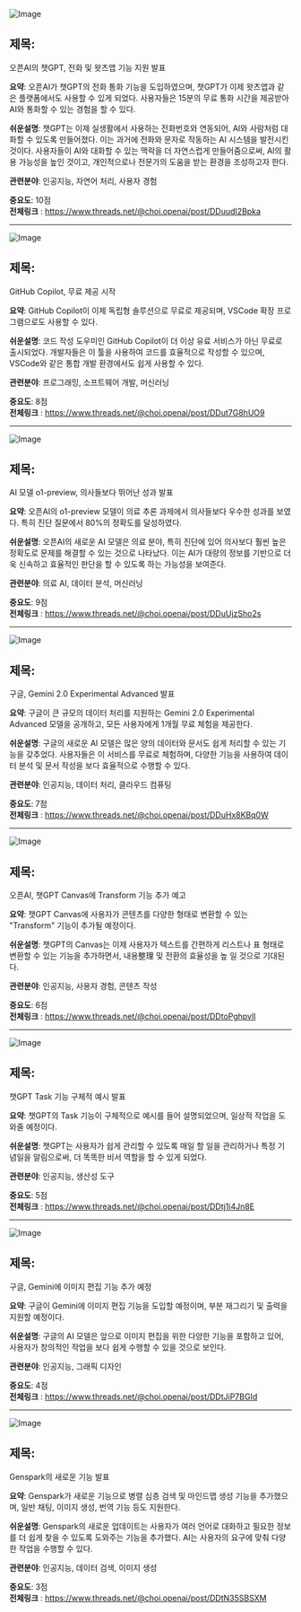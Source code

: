 ![Image](https://scontent-iad3-1.cdninstagram.com/v/t51.71878-15/470697007_894836002762428_8122981692173506416_n.jpg?stp=dst-jpg_e35_tt6&_nc_cat=107&ccb=1-7&_nc_sid=18de74&_nc_ohc=un6NtEVHn0sQ7kNvgFH76Cg&_nc_zt=23&_nc_ht=scontent-iad3-1.cdninstagram.com&edm=ACx9VUEEAAAA&_nc_gid=AiHYnEAAGKHWBXEdhNjepbF&oh=00_AYBVJELj6qNeuTt0V1z3ctpG9hunpTDDgv_3hflk1FqY6w&oe=67691769)

## 제목:
오픈AI의 챗GPT, 전화 및 왓츠앱 기능 지원 발표

**요약**:
오픈AI가 챗GPT의 전화 통화 기능을 도입하였으며, 챗GPT가 이제 왓츠앱과 같은 플랫폼에서도 사용할 수 있게 되었다. 사용자들은 15분의 무료 통화 시간을 제공받아 AI와 통화할 수 있는 경험을 할 수 있다.

**쉬운설명**:
챗GPT는 이제 실생활에서 사용하는 전화번호와 연동되어, AI와 사람처럼 대화할 수 있도록 만들어졌다. 이는 과거에 전화와 문자로 작동하는 AI 시스템을 발전시킨 것이다. 사용자들이 AI와 대화할 수 있는 맥락을 더 자연스럽게 만들어줌으로써, AI의 활용 가능성을 높인 것이고, 개인적으로나 전문가의 도움을 받는 환경을 조성하고자 한다.

**관련분야**: 인공지능, 자연어 처리, 사용자 경험

**중요도**: 10점  
**전체링크** : https://www.threads.net/@choi.openai/post/DDuudI2Bpka

---

![Image](https://scontent-iad3-2.cdninstagram.com/v/t51.71878-15/470901388_1964924204019202_7679775830496800425_n.jpg?stp=dst-jpg_e35_tt6&_nc_cat=111&ccb=1-7&_nc_sid=18de74&_nc_ohc=lNH3RGQ8vUYQ7kNvgHQW0Lu&_nc_zt=23&_nc_ht=scontent-iad3-2.cdninstagram.com&edm=ACx9VUEEAAAA&_nc_gid=AiHYnEAAGKHWBXEdhNjepbF&oh=00_AYC-6gXi0f1y5_PN0G-RmpyvQcjB1TOt5jczgpOUs_P8rQ&oe=67691B85)

## 제목:
GitHub Copilot, 무료 제공 시작

**요약**:
GitHub Copilot이 이제 독립형 솔루션으로 무료로 제공되며, VSCode 확장 프로그램으로도 사용할 수 있다.

**쉬운설명**:
코드 작성 도우미인 GitHub Copilot이 더 이상 유료 서비스가 아닌 무료로 출시되었다. 개발자들은 이 툴을 사용하여 코드를 효율적으로 작성할 수 있으며, VSCode와 같은 통합 개발 환경에서도 쉽게 사용할 수 있다.

**관련분야**: 프로그래밍, 소프트웨어 개발, 머신러닝

**중요도**: 8점  
**전체링크** : https://www.threads.net/@choi.openai/post/DDut7G8hUO9

---

![Image](https://scontent-iad3-1.cdninstagram.com/v/t51.71878-15/470697002_1120504669725497_5531562745723895165_n.jpg?stp=dst-jpg_e35_tt6&_nc_cat=107&ccb=1-7&_nc_sid=18de74&_nc_ohc=59WDkg23CqkQ7kNvgHy9quX&_nc_zt=23&_nc_ht=scontent-iad3-1.cdninstagram.com&edm=ACx9VUEEAAAA&_nc_gid=AiHYnEAAGKHWBXEdhNjepbF&oh=00_AYCTOLyQVqSIE7KKN0YoZqQTdGXbB8A9VD79deYQyqweuw&oe=67692520)

## 제목:
AI 모델 o1-preview, 의사들보다 뛰어난 성과 발표

**요약**:
오픈AI의 o1-preview 모델이 의료 추론 과제에서 의사들보다 우수한 성과를 보였다. 특히 진단 질문에서 80%의 정확도를 달성하였다.

**쉬운설명**:
오픈AI의 새로운 AI 모델은 의료 분야, 특히 진단에 있어 의사보다 훨씬 높은 정확도로 문제를 해결할 수 있는 것으로 나타났다. 이는 AI가 대량의 정보를 기반으로 더욱 신속하고 효율적인 판단을 할 수 있도록 하는 가능성을 보여준다.

**관련분야**: 의료 AI, 데이터 분석, 머신러닝

**중요도**: 9점  
**전체링크** : https://www.threads.net/@choi.openai/post/DDuUjzSho2s

---

![Image](https://scontent-iad3-1.cdninstagram.com/v/t51.71878-15/470801002_3404660749829449_1276954485749116060_n.jpg?stp=dst-jpg_e35_tt6&_nc_cat=110&ccb=1-7&_nc_sid=18de74&_nc_ohc=OSB5NECpML0Q7kNvgECGn-R&_nc_zt=23&_nc_ht=scontent-iad3-1.cdninstagram.com&edm=ACx9VUEEAAAA&_nc_gid=AiHYnEAAGKHWBXEdhNjepbF&oh=00_AYDQoDEYssaRISC-i3dUImY1y4OCFkaHJXABkjrLC_7l8g&oe=676945F9)

## 제목:
구글, Gemini 2.0 Experimental Advanced 발표

**요약**:
구글이 큰 규모의 데이터 처리를 지원하는 Gemini 2.0 Experimental Advanced 모델을 공개하고, 모든 사용자에게 1개월 무료 체험을 제공한다.

**쉬운설명**:
구글의 새로운 AI 모델은 많은 양의 데이터와 문서도 쉽게 처리할 수 있는 기능을 갖추었다. 사용자들은 이 서비스를 무료로 체험하며, 다양한 기능을 사용하여 데이터 분석 및 문서 작성을 보다 효율적으로 수행할 수 있다.

**관련분야**: 인공지능, 데이터 처리, 클라우드 컴퓨팅

**중요도**: 7점  
**전체링크** : https://www.threads.net/@choi.openai/post/DDuHx8KBq0W

---

![Image](https://scontent-iad3-1.cdninstagram.com/v/t51.71878-15/470609003_958250123301859_5302222084762993136_n.jpg?stp=dst-jpg_e35_tt6&_nc_cat=107&ccb=1-7&_nc_sid=18de74&_nc_ohc=7N6jUn_hI78Q7kNvgCbo4Y2&_nc_zt=23&_nc_ht=scontent-iad3-1.cdninstagram.com&edm=ACx9VUEEAAAA&_nc_gid=AiHYnEAAGKHWBXEdhNjepbF&oh=00_AYDRw-6tU1m487Ke0rtNKqofgL4fXoKWQYZXCds-NSf9A&oe=6769323E)

## 제목:
오픈AI, 챗GPT Canvas에 Transform 기능 추가 예고

**요약**:
챗GPT Canvas에 사용자가 콘텐츠를 다양한 형태로 변환할 수 있는 "Transform" 기능이 추가될 예정이다.

**쉬운설명**:
챗GPT의 Canvas는 이제 사용자가 텍스트를 간편하게 리스트나 표 형태로 변환할 수 있는 기능을 추가하면서, 내용整理 및 전환의 효율성을 높 일 것으로 기대된다.

**관련분야**: 인공지능, 사용자 경험, 콘텐츠 작성

**중요도**: 6점  
**전체링크** : https://www.threads.net/@choi.openai/post/DDtoPghpvIl

---

![Image](https://scontent-iad3-1.cdninstagram.com/v/t51.71878-15/470360033_271338618133532_1370873030996554047_n.jpg?stp=dst-jpg_e35_tt6&_nc_cat=105&ccb=1-7&_nc_sid=18de74&_nc_ohc=ZZHfapIodGkQ7kNvgD2UxLM&_nc_zt=23&_nc_ht=scontent-iad3-1.cdninstagram.com&edm=ACx9VUEEAAAA&_nc_gid=AiHYnEAAGKHWBXEdhNjepbF&oh=00_AYCfqGQxLXKSKneJ4q0AyyT4lcnKzCWs4GauPYTaKLV5g&oe=6769341C)

## 제목:
챗GPT Task 기능 구체적 예시 발표

**요약**:
챗GPT의 Task 기능이 구체적으로 예시를 들어 설명되었으며, 일상적 작업을 도와줄 예정이다.

**쉬운설명**:
챗GPT는 사용자가 쉽게 관리할 수 있도록 매일 할 일을 관리하거나 특정 기념일을 알림으로써, 더 똑똑한 비서 역할을 할 수 있게 되었다. 

**관련분야**: 인공지능, 생산성 도구

**중요도**: 5점  
**전체링크** : https://www.threads.net/@choi.openai/post/DDtj1i4Jn8E

---

![Image](https://scontent-iad3-2.cdninstagram.com/v/t51.71878-15/470422388_299058315063804_8559401791221985795_n.jpg?stp=dst-jpg_e35_tt6&_nc_cat=111&ccb=1-7&_nc_sid=18de74&_nc_ohc=-Mcs91Zjl70Q7kNvgGtkksR&_nc_zt=23&_nc_ht=scontent-iad3-2.cdninstagram.com&edm=ACx9VUEEAAAA&_nc_gid=AiHYnEAAGKHWBXEdhNjepbF&oh=00_AYAqFx8W_eSepZ2D5PHk1NdI84VR3eRE1b8x2ssjpWNMg&oe=67693D8A)

## 제목:
구글, Gemini에 이미지 편집 기능 추가 예정

**요약**:
구글이 Gemini에 이미지 편집 기능을 도입할 예정이며, 부분 재그리기 및 출력을 지원할 예정이다.

**쉬운설명**:
구글의 AI 모델은 앞으로 이미지 편집을 위한 다양한 기능을 포함하고 있어, 사용자가 창의적인 작업을 보다 쉽게 수행할 수 있을 것으로 보인다.

**관련분야**: 인공지능, 그래픽 디자인

**중요도**: 4점  
**전체링크** : https://www.threads.net/@choi.openai/post/DDtJiP7BGId

---

![Image](https://scontent-iad3-2.cdninstagram.com/v/t51.71878-15/470900176_968657035306110_9081116505245188755_n.jpg?stp=dst-jpg_e35_tt6&_nc_cat=109&ccb=1-7&_nc_sid=18de74&_nc_ohc=Wd_PU88tb7UQ7kNvgH2YsB_&_nc_zt=23&_nc_ht=scontent-iad3-2.cdninstagram.com&edm=ACx9VUEEAAAA&_nc_gid=AiHYnEAAGKHWBXEdhNjepbF&oh=00_AYDms7IF1Th5lZ4C2UkaypGnNB1IksO1Ke7vUsts_uUvA&oe=67692048)

## 제목:
Genspark의 새로운 기능 발표

**요약**:
Genspark가 새로운 기능으로 병렬 심층 검색 및 마인드맵 생성 기능을 추가했으며, 일반 채팅, 이미지 생성, 번역 기능 등도 지원한다.

**쉬운설명**:
Genspark의 새로운 업데이트는 사용자가 여러 언어로 대화하고 필요한 정보를 더 쉽게 찾을 수 있도록 도와주는 기능을 추가했다. AI는 사용자의 요구에 맞춰 다양한 작업을 수행할 수 있다.

**관련분야**: 인공지능, 데이터 검색, 이미지 생성

**중요도**: 3점  
**전체링크** : https://www.threads.net/@choi.openai/post/DDtN35SBSXM